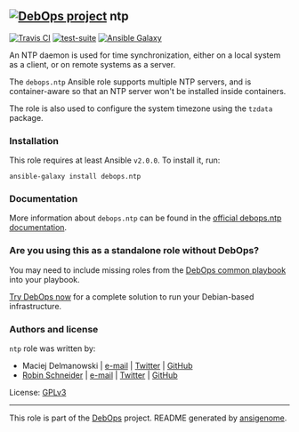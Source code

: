 ## [![DebOps project](http://debops.org/images/debops-small.png)](http://debops.org) ntp

<!-- This file was generated by Ansigenome. Do not edit this file directly but
     instead have a look at the files in the ./meta/ directory. -->

[![Travis CI](http://img.shields.io/travis/debops/ansible-ntp.svg?style=flat)](http://travis-ci.org/debops/ansible-ntp)
[![test-suite](http://img.shields.io/badge/test--suite-ansible--ntp-blue.svg?style=flat)](https://github.com/debops/test-suite/tree/master/ansible-ntp/)
[![Ansible Galaxy](http://img.shields.io/badge/galaxy-debops.ntp-660198.svg?style=flat)](https://galaxy.ansible.com/debops/ntp)


An NTP daemon is used for time synchronization, either on a local system as
a client, or on remote systems as a server.

The `debops.ntp` Ansible role supports multiple NTP servers, and is
container-aware so that an NTP server won't be installed inside containers.

The role is also used to configure the system timezone using the ``tzdata``
package.

### Installation

This role requires at least Ansible `v2.0.0`. To install it, run:

```Shell
ansible-galaxy install debops.ntp
```

### Documentation

More information about `debops.ntp` can be found in the
[official debops.ntp documentation](http://docs.debops.org/en/latest/ansible/roles/ansible-ntp/docs/).



### Are you using this as a standalone role without DebOps?

You may need to include missing roles from the [DebOps common
playbook](https://github.com/debops/debops-playbooks/blob/master/playbooks/common.yml)
into your playbook.

[Try DebOps now](https://github.com/debops/debops) for a complete solution to run your Debian-based infrastructure.





### Authors and license

`ntp` role was written by:

- Maciej Delmanowski | [e-mail](mailto:drybjed@gmail.com) | [Twitter](https://twitter.com/drybjed) | [GitHub](https://github.com/drybjed)
- [Robin Schneider](http://ypid.de/) | [e-mail](mailto:ypid@riseup.net) | [Twitter](https://twitter.com/ypid) | [GitHub](https://github.com/ypid)

License: [GPLv3](https://tldrlegal.com/license/gnu-general-public-license-v3-%28gpl-3%29)

***

This role is part of the [DebOps](http://debops.org/) project. README generated by [ansigenome](https://github.com/nickjj/ansigenome/).

